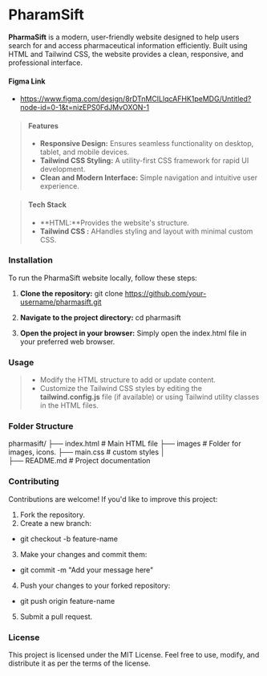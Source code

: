 # **PharamSift**

**PharmaSift** is a modern, user-friendly website designed to help users search for and access pharmaceutical information efficiently. Built using HTML and Tailwind CSS, the website provides a clean, responsive, and professional interface.

#### Figma Link
- https://www.figma.com/design/8rDTnMCILlqcAFHK1peMDG/Untitled?node-id=0-1&t=nizEPS0FdJMvOXON-1

> #### Features
>
> - **Responsive Design:** Ensures seamless functionality on desktop, tablet, and mobile devices.
> - **Tailwind CSS Styling:** A utility-first CSS framework for rapid UI development.
> - **Clean and Modern Interface:** Simple navigation and intuitive user experience.

> #### Tech Stack
>
> - **HTML:**Provides the website's structure.
> - **Tailwind CSS :** AHandles styling and layout with minimal custom CSS.

### Installation
To run the PharmaSift website locally, follow these steps:

1. **Clone the repository:**
git clone https://github.com/your-username/pharmasift.git

2. **Navigate to the project directory:**
cd pharmasift

3. **Open the project in your browser:** Simply open the index.html file in your preferred web browser.

### Usage
>
> - Modify the HTML structure to add or update content.
> - Customize the Tailwind CSS styles by editing the **tailwind.config.js** file (if available) or using Tailwind utility classes in the HTML files.

### Folder Structure

pharmasift/
├── index.html        # Main HTML file
├── images          # Folder for images, icons.
├── main.css        # custom styles 
│   
├── README.md         # Project documentation


### Contributing
Contributions are welcome! If you'd like to improve this project:

1. Fork the repository.
2. Create a new branch:
- git checkout -b feature-name
3. Make your changes and commit them:
- git commit -m "Add your message here"
4. Push your changes to your forked repository:
- git push origin feature-name
5. Submit a pull request.

### License

This project is licensed under the MIT License. Feel free to use, modify, and distribute it as per the terms of the license.

